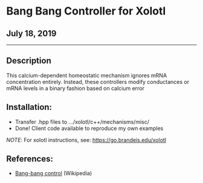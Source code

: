 # Bang Bang Controller for Xolotl
## July 18, 2019
---
## Description

This calcium-dependent homeostatic mechanism ignores mRNA concentration entirely.
Instead, these controllers modify conductances or mRNA levels in a binary fashion based on calcium error

## Installation:

* Transfer .hpp files to .../xolotl/c++/mechanisms/misc/
* Done! Client code available to reproduce my own examples

*NOTE*: For xolotl instructions, see: https://go.brandeis.edu/xolotl

## References:
* [Bang-bang control](https://en.wikipedia.org/wiki/Bang–bang_control) (Wikipedia)
